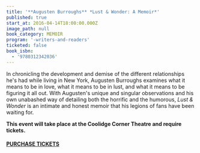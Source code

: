 ```yaml
---
title: '**Augusten Burroughs** *Lust & Wonder: A Memoir*'
published: true
start_at: 2016-04-14T18:00:00.000Z
image_path: null
book_category: MEMOIR
program: '-writers-and-readers'
ticketed: false
book_isbn:
  - '9780312342036'
---
```



In chronicling the development and demise of the different relationships he's had while living in New York, Augusten Burroughs examines what it means to be in love, what it means to be in lust, and what it means to be figuring it all out. With Augusten's unique and singular observations and his own unabashed way of detailing both the horrific and the humorous, *Lust & Wonder* is an intimate and honest memoir that his legions of fans have been waiting for.

**This event will take place at the Coolidge Corner Theatre and require tickets.&nbsp;**

#### [PU](https://www.eventbrite.com/e/augusten-burroughs-414-tickets-22222845128)[RCHASE TICKETS](__notset__)